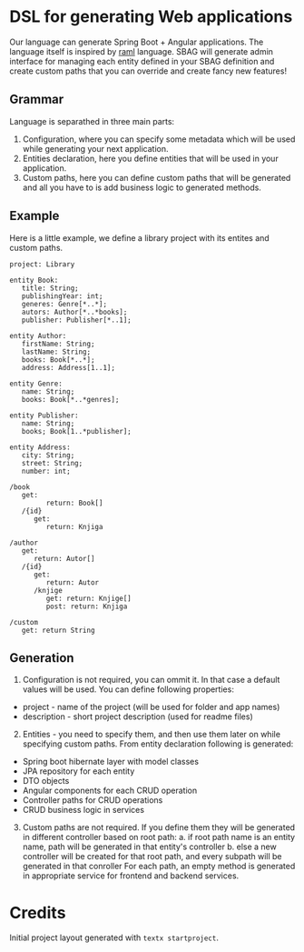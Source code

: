# DSL for generating Web applications

Our language can generate Spring Boot + Angular applications. The language itself is inspired by [raml](https://github.com/raml-org/raml-spec) language. SBAG will generate admin interface for managing each entity defined in your SBAG definition and create custom paths that you can override and create fancy new features!

## Grammar

Language is separathed in three main parts:
1. Configuration, where you can specify some metadata which will be used while generating your next application.
2. Entities declaration, here you define entities that will be used in your application.
3. Custom paths, here you can define custom paths that will be generated and all you have to is add business logic to generated methods.

## Example

Here is a little example, we define a library project with its entites and custom paths.

```
project: Library

entity Book:
   title: String;
   publishingYear: int;
   generes: Genre[*..*];
   autors: Author[*..*books];
   publisher: Publisher[*..1];

entity Author:
   firstName: String;
   lastName: String;
   books: Book[*..*];
   address: Address[1..1];
   
entity Genre:
   name: String;
   books: Book[*..*genres];
   
entity Publisher:
   name: String;
   books; Book[1..*publisher];

entity Address:
   city: String;
   street: String;
   number: int;

/book
   get:
         return: Book[]
   /{id}
      get:
         return: Knjiga

/author
   get:
      return: Autor[]
   /{id}
      get:
         return: Autor
      /knjige
         get: return: Knjige[]
         post: return: Knjiga
         
/custom
   get: return String
```

## Generation

1. Configuration is not required, you can ommit it. In that case a default values will be used. You can define following properties:
- project - name of the project (will be used for folder and app names)
- description - short project description (used for readme files)

2. Entities - you need to specify them, and then use them later on while specifying custom paths. From entity declaration following is generated:
- Spring boot hibernate layer with model classes
- JPA repository for each entity
- DTO objects 
- Angular components for each CRUD operation
- Controller paths for CRUD operations
- CRUD business logic in services

3. Custom paths are not required. If you define them they will be generated in different controller based on root path:
   a. if root path name is an entity name, path will be generated in that entity's controller
   b. else a new controller will be created for that root path, and every subpath will be generated in that conroller
   For each path, an empty method is generated in appropriate service for frontend and backend services.

# Credits

Initial project layout generated with `textx startproject`.
